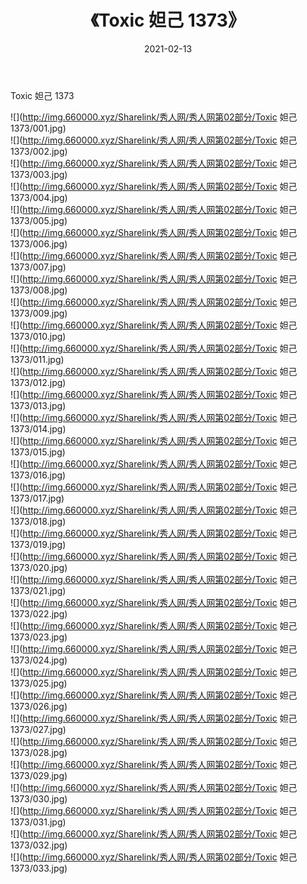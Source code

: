 ﻿---
layout: post
title:  《Toxic 妲己 1373》
date:   2021-02-13
img: http://img.660000.xyz/Sharelink/秀人网/秀人网第02部分/Toxic 妲己 1373/000.jpg
categories: [美女, 清纯, 唯美]
---

Toxic 妲己 1373

  ![](http://img.660000.xyz/Sharelink/秀人网/秀人网第02部分/Toxic 妲己 1373/001.jpg) <br> ![](http://img.660000.xyz/Sharelink/秀人网/秀人网第02部分/Toxic 妲己 1373/002.jpg) <br> ![](http://img.660000.xyz/Sharelink/秀人网/秀人网第02部分/Toxic 妲己 1373/003.jpg) <br> ![](http://img.660000.xyz/Sharelink/秀人网/秀人网第02部分/Toxic 妲己 1373/004.jpg) <br> ![](http://img.660000.xyz/Sharelink/秀人网/秀人网第02部分/Toxic 妲己 1373/005.jpg) <br> ![](http://img.660000.xyz/Sharelink/秀人网/秀人网第02部分/Toxic 妲己 1373/006.jpg) <br> ![](http://img.660000.xyz/Sharelink/秀人网/秀人网第02部分/Toxic 妲己 1373/007.jpg) <br> ![](http://img.660000.xyz/Sharelink/秀人网/秀人网第02部分/Toxic 妲己 1373/008.jpg) <br> ![](http://img.660000.xyz/Sharelink/秀人网/秀人网第02部分/Toxic 妲己 1373/009.jpg) <br> ![](http://img.660000.xyz/Sharelink/秀人网/秀人网第02部分/Toxic 妲己 1373/010.jpg) <br> ![](http://img.660000.xyz/Sharelink/秀人网/秀人网第02部分/Toxic 妲己 1373/011.jpg) <br> ![](http://img.660000.xyz/Sharelink/秀人网/秀人网第02部分/Toxic 妲己 1373/012.jpg) <br> ![](http://img.660000.xyz/Sharelink/秀人网/秀人网第02部分/Toxic 妲己 1373/013.jpg) <br> ![](http://img.660000.xyz/Sharelink/秀人网/秀人网第02部分/Toxic 妲己 1373/014.jpg) <br> ![](http://img.660000.xyz/Sharelink/秀人网/秀人网第02部分/Toxic 妲己 1373/015.jpg) <br> ![](http://img.660000.xyz/Sharelink/秀人网/秀人网第02部分/Toxic 妲己 1373/016.jpg) <br> ![](http://img.660000.xyz/Sharelink/秀人网/秀人网第02部分/Toxic 妲己 1373/017.jpg) <br> ![](http://img.660000.xyz/Sharelink/秀人网/秀人网第02部分/Toxic 妲己 1373/018.jpg) <br> ![](http://img.660000.xyz/Sharelink/秀人网/秀人网第02部分/Toxic 妲己 1373/019.jpg) <br> ![](http://img.660000.xyz/Sharelink/秀人网/秀人网第02部分/Toxic 妲己 1373/020.jpg) <br> ![](http://img.660000.xyz/Sharelink/秀人网/秀人网第02部分/Toxic 妲己 1373/021.jpg) <br> ![](http://img.660000.xyz/Sharelink/秀人网/秀人网第02部分/Toxic 妲己 1373/022.jpg) <br> ![](http://img.660000.xyz/Sharelink/秀人网/秀人网第02部分/Toxic 妲己 1373/023.jpg) <br> ![](http://img.660000.xyz/Sharelink/秀人网/秀人网第02部分/Toxic 妲己 1373/024.jpg) <br> ![](http://img.660000.xyz/Sharelink/秀人网/秀人网第02部分/Toxic 妲己 1373/025.jpg) <br> ![](http://img.660000.xyz/Sharelink/秀人网/秀人网第02部分/Toxic 妲己 1373/026.jpg) <br> ![](http://img.660000.xyz/Sharelink/秀人网/秀人网第02部分/Toxic 妲己 1373/027.jpg) <br> ![](http://img.660000.xyz/Sharelink/秀人网/秀人网第02部分/Toxic 妲己 1373/028.jpg) <br> ![](http://img.660000.xyz/Sharelink/秀人网/秀人网第02部分/Toxic 妲己 1373/029.jpg) <br> ![](http://img.660000.xyz/Sharelink/秀人网/秀人网第02部分/Toxic 妲己 1373/030.jpg) <br> ![](http://img.660000.xyz/Sharelink/秀人网/秀人网第02部分/Toxic 妲己 1373/031.jpg) <br> ![](http://img.660000.xyz/Sharelink/秀人网/秀人网第02部分/Toxic 妲己 1373/032.jpg) <br> ![](http://img.660000.xyz/Sharelink/秀人网/秀人网第02部分/Toxic 妲己 1373/033.jpg) <br>